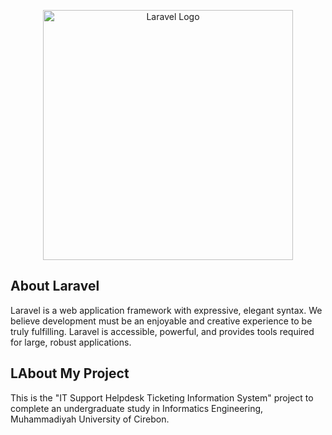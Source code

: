 <p align="center"><a href="https://laravel.com" target="_blank"><img src="https://raw.githubusercontent.com/laravel/art/master/logo-lockup/5%20SVG/2%20CMYK/1%20Full%20Color/laravel-logolockup-cmyk-red.svg" width="400" alt="Laravel Logo"></a></p>


## About Laravel

Laravel is a web application framework with expressive, elegant syntax. We believe development must be an enjoyable and creative experience to be truly fulfilling. 
Laravel is accessible, powerful, and provides tools required for large, robust applications.

## LAbout My Project

This is the "IT Support Helpdesk Ticketing Information System" project to complete an undergraduate study in Informatics Engineering, Muhammadiyah University of Cirebon.

